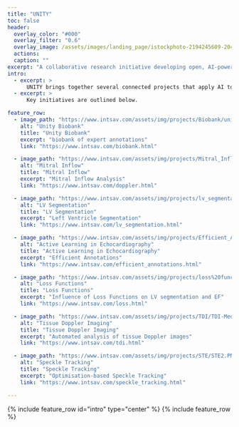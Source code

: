 ```yaml
---
title: "UNITY"
toc: false
header:
  overlay_color: "#000"
  overlay_filter: "0.6"
  overlay_image: /assets/images/landing_page/istockphoto-2194245609-2048x2048.jpg
  actions:
  caption: ""
excerpt: "A collaborative research initiative developing open, AI-powered tools to standardise, accelerate, and democratise echocardiography across clinical and global settings"
intro: 
  - excerpt: >
      UNITY brings together several connected projects that apply AI to improve how heart scans are performed and interpreted.
  - excerpt: >
      Key initiatives are outlined below.

feature_row:
  - image_path: "https://www.intsav.com/assets/img/projects/Biobank/unity_demo.png"
    alt: "Unity Biobank"
    title: "Unity Biobank"
    excerpt: "biobank of expert annotations"
    link: "https://www.intsav.com/biobank.html"

  - image_path: "https://www.intsav.com/assets/img/projects/Mitral_Inflow/MIPW.png"
    alt: "Mitral Inflow"
    title: "Mitral Inflow"
    excerpt: "Mitral Inflow Analysis"
    link: "https://www.intsav.com/doppler.html"

  - image_path: "https://www.intsav.com/assets/img/projects/lv_segmentation/heart.PNG"
    alt: "LV Segmentation"
    title: "LV Segmentation"
    excerpt: "Left Ventricle Segmentation"
    link: "https://www.intsav.com/lv_segmentation.html"

  - image_path: "https://www.intsav.com/assets/img/projects/Efficient_Annotations/Project_profile.PNG"
    alt: "Active Learning in Echocardiography"
    title: "Active Learning in Echocardiography"
    excerpt: "Efficient Annotations"
    link: "https://www.intsav.com/efficient_annotations.html"

  - image_path: "https://www.intsav.com/assets/img/projects/loss%20functions/LV_volume.png"
    alt: "Loss Functions"
    title: "Loss Functions"
    excerpt: "Influence of Loss Functions on LV segmentation and EF"
    link: "https://www.intsav.com/loss.html"

  - image_path: "https://www.intsav.com/assets/img/projects/TDI/TDI-Med-57.png"
    alt: "Tissue Doppler Imaging"
    title: "Tissue Doppler Imaging"
    excerpt: "Automated analysis of tissue Doppler images"
    link: "https://www.intsav.com/tdi.html"

  - image_path: "https://www.intsav.com/assets/img/projects/STE/STE2.PNG"
    alt: "Speckle Tracking"
    title: "Speckle Tracking"
    excerpt: "Optimisation-based Speckle Tracking"
    link: "https://www.intsav.com/speckle_tracking.html"

---
```


{% include feature_row id="intro" type="center" %}
{% include feature_row %}

